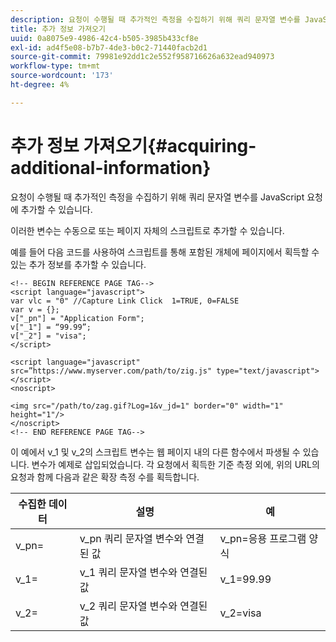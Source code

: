 ```yaml
---
description: 요청이 수행될 때 추가적인 측정을 수집하기 위해 쿼리 문자열 변수를 JavaScript 요청에 추가할 수 있습니다.
title: 추가 정보 가져오기
uuid: 0a8075e9-4986-42c4-b505-3985b433cf8e
exl-id: ad4f5e08-b7b7-4de3-b0c2-71440facb2d1
source-git-commit: 79981e92dd1c2e552f958716626a632ead940973
workflow-type: tm+mt
source-wordcount: '173'
ht-degree: 4%

---
```


# 추가 정보 가져오기{#acquiring-additional-information}

요청이 수행될 때 추가적인 측정을 수집하기 위해 쿼리 문자열 변수를 JavaScript 요청에 추가할 수 있습니다.

이러한 변수는 수동으로 또는 페이지 자체의 스크립트로 추가할 수 있습니다.

예를 들어 다음 코드를 사용하여 스크립트를 통해 포함된 개체에 페이지에서 획득할 수 있는 추가 정보를 추가할 수 있습니다.

```
<!-- BEGIN REFERENCE PAGE TAG-->
<script language="javascript">
var vlc = "0" //Capture Link Click  1=TRUE, 0=FALSE
var v = {};
v["_pn"] = "Application Form";
v["_1"] = “99.99”;
v["_2"] = "visa";
</script>

<script language="javascript" src=”https://www.myserver.com/path/to/zig.js" type="text/javascript"></script>
<noscript>

<img src="/path/to/zag.gif?Log=1&v_jd=1" border="0" width="1" height="1"/>
</noscript>
<!-- END REFERENCE PAGE TAG-->
```

이 예에서 v_1 및 v_2의 스크립트 변수는 웹 페이지 내의 다른 함수에서 파생될 수 있습니다. 변수가 예제로 삽입되었습니다. 각 요청에서 획득한 기준 측정 외에, 위의 URL의 요청과 함께 다음과 같은 확장 측정 수를 획득합니다.

| 수집한 데이터 | 설명 | 예 |
|---|---|---|
| v_pn= | v_pn 쿼리 문자열 변수와 연결된 값 | v_pn=응용 프로그램 양식 |
| v_1= | v_1 쿼리 문자열 변수와 연결된 값 | v_1=99.99 |
| v_2= | v_2 쿼리 문자열 변수와 연결된 값 | v_2=visa |
